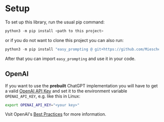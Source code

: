 # Setup

To set up this library, run the usual pip command:
```python
python3 -m pip install <path to this project>
```
or if you do not want to clone this project you can also run:
```python
python3 -m pip install "easy_prompting @ git+https://github.com/Mieschendahl/EasyPrompting.git"
```

After that you can import `easy_prompting` and use it in your code.

## OpenAI

If you want to use the **prebuilt** ChatGPT implementation you will have to get a valid [OpenAI API Key](https://platform.openai.com/api-keys) and set it to the environment variable `OPENAI_API_KEY`, e.g. like this in Linux:
```bash
export OPENAI_API_KEY="<your key>"
```
Vsit OpenAI's [Best Practices](https://help.openai.com/en/articles/5112595-best-practices-for-api-key-safety) for more information.